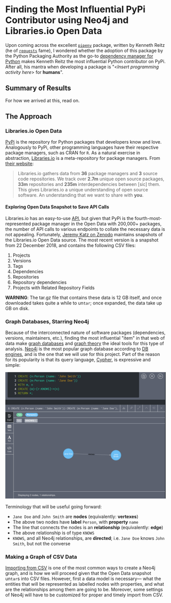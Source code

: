 # Finding the Most Influential PyPi Contributor using Neo4j and Libraries.io Open Data
Upon coming across the excellent [`pipenv`](https://pipenv.readthedocs.io/en/latest/) 
package, written by Kenneth Reitz (he of [`requests`](https://requests.readthedocs.io/en/latest/)
fame), I wondered whether the adoption of this package by the Python Packaging 
Authority as the go-to 
[dependency manager for Python](https://packaging.python.org/guides/tool-recommendations/#application-dependency-management)
makes Kenneth Reitz the most influential Python contributor on PyPi. After all, 
his mantra when developing a package is "<_Insert programming activity here_> for __humans__".
## Summary of Results

For how we arrived at this, read on.
## The Approach
### Libraries.io Open Data
[PyPi](https://pypi.org/) is the repository for Python packages that developers
know and love. Analogously to PyPi, other programming languages have their respective package
managers, such as CRAN for `R`. As a natural exercise in abstraction, 
[Libraries.io](https://libraries.io) is a meta-repository for 
package managers. From [their website](https://libraries.io/data):

> Libraries.io gathers data from **36** package managers and **3** source code repositories. 
We track over **2.7m** unique open source packages, **33m** repositories and **235m**
interdependencies between [sic] them. This gives Libraries.io a unique understanding of 
open source software. An understanding that we want to share with **you**.

#### Exploring Open Data Snapshot to Save API Calls
Libraries.io has an easy-to-use [API](https://libraries.io/api), but
given that PyPi is the fourth-most-represented package manager in the Open Data
with 200,000+ packages, the number of API calls to various endpoints to collate 
the necessary data is not appealing. Fortunately, 
[Jeremy Katz on Zenodo](https://zenodo.org/record/2536573) maintains snapshots 
of the Libraries.io Open Data source. The most recent version is a snapshot from
22 December 2018, and contains the following CSV files:
  1. Projects
  2. Versions
  3. Tags
  4. Dependencies
  5. Repositories
  6. Repository dependencies
  7. Projects with Related Repository Fields

**WARNING**: The tar.gz file that contains these data is 12 GB itself, and
once downloaded takes quite a while to un`tar`; once expanded, the data
take up GB on disk.

### Graph Databases, Starring Neo4j
Because of the interconnected nature of software packages (dependencies,
versions, maintainers, etc.), finding the most influential "item" in that web 
of data make [graph databases](https://db-engines.com/en/ranking/graph+dbms) and 
[graph theory](https://medium.freecodecamp.org/i-dont-understand-graph-theory-1c96572a1401)
the ideal tools for this type of analysis. [Neo4j](https://neo4j.com/product/)
is the most popular graph database according to [DB engines](https://neo4j.com/product/),
and is the one that we will use for this project.
Part of the reason for its popularity is that its query language,
[Cypher](https://neo4j.com/developer/cypher-query-language/), is expressive and simple:

![example graph](example_graph.png)

Terminology that will be useful going forward:
  - `Jane Doe` and `John Smith` are __nodes__ (equivalently: __vertexes__)
  - The above two nodes have __label__ `Person`, with __property__ `name`
  - The line that connects the nodes is an __relationship__ (equivalently: __edge__)
  - The above relationship is of type `KNOWS`
  - `KNOWS`, and all Neo4j relationships, are __directed__; i.e. `Jane Doe`
  knows `John Smith`, but not the converse

### Making a Graph of CSV Data
[Importing from CSV](https://neo4j.com/docs/cypher-manual/3.5/clauses/load-csv/)
is one of the most common ways to create a Neo4j graph, and is how we will
proceed given that the Open Data snapshot un`tar`s into CSV files. However,
first a data model is necessary— what the entities that will be
represented as labelled nodes with properties, and what are the
relationships among them are going to be. Moreover, some settings of Neo4j
will have to be customized for proper and timely import from CSV.
